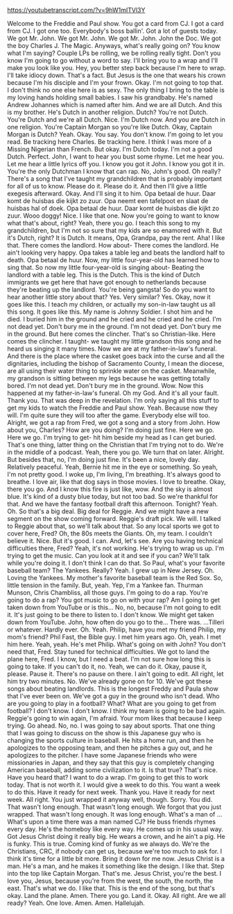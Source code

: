 https://youtubetranscript.com/?v=9hW1mITVl3Y

 Welcome to the Freddie and Paul show. You got a card from CJ. I got a card from CJ. I got one too. Everybody's boss ballin'. Got a lot of guests today. We got Mr. John. We got Mr. John. We got Mr. John. John the Doc. We got the boy Charles J. The Magic. Anyways, what's really going on? You know what I'm saying? Couple LPs be rolling, we be rolling really tight. Don't you know I'm going to go without a word to say. I'll bring you to a wrap and I'll make you look like you. Hey, you better step back because I'm here to wrap. I'll take idiocy down. That's a fact. But Jesus is the one that wears his crown because I'm his disciple and I'm your frown. Okay. I'm not going to top that. I don't think no one else here is as sexy. The only thing I bring to the table is my loving hands holding small babies. I saw his grandbaby. He's named Andrew Johannes which is named after him. And we are all Dutch. And this is my brother. He's Dutch in another religion. Dutch? You're not Dutch. You're Dutch and we're all Dutch. Nice. I'm Dutch now. And you are Dutch in one religion. You're Captain Morgan so you're like Dutch. Okay, Captain Morgan is Dutch? Yeah. Okay. You say. You don't know. I'm going to let you read. Be tracking here Charles. Be tracking here. I think I was more of a Missing Nigerian than French. But okay. I'm Dutch today. I'm not a good Dutch. Perfect. John, I want to hear you bust some rhyme. Let me hear you. Let me hear a little lyrics off you. I know you got it John. I know you got it in. You're the only Dutchman I know that can rap. No, John's good. Oh really? There's a song that I've taught my grandchildren that is probably important for all of us to know. Please do it. Please do it. And then I'll give a little exegesis afterward. Okay. And I'll sing it to him. Opa betaal de huur. Daar komt de huisbas die kijkt zo zuur. Opa neemt een tafelpoot en slaat de huisbas hal of doek. Opa betaal de huur. Daar komt de huisbas die kijkt zo zuur. Wooo doggy! Nice. I like that one. Now you're going to want to know what that's about, right? Yeah, there you go. I teach this song to my grandchildren, but I'm not so sure that my kids are so enamored with it. But it's Dutch, right? It is Dutch. It means, Opa, Grandpa, pay the rent. Aha! I like that. There comes the landlord. How about- There comes the landlord. He ain't looking very happy. Opa takes a table leg and beats the landlord half to death. Opa betaal de huur. Now, my little four-year-old has learned how to sing that. So now my little four-year-old is singing about- Beating the landlord with a table leg. This is the Dutch. This is the kind of Dutch immigrants we get here that have got enough to netherlands because they're beating up the landlord. You're being gangsta! So do you want to hear another little story about that? Yes. Very similar? Yes. Okay, now it goes like this. I teach my children, or actually my son-in-law taught us all this song. It goes like this. My name is Johnny Soldier. I shot him and he died. I buried him in the ground and he cried and he cried and he cried. I'm not dead yet. Don't bury me in the ground. I'm not dead yet. Don't bury me in the ground. But here comes the clincher. That's so Christian-like. Here comes the clincher. I taught- we taught my little grandson this song and he heard us singing it many times. Now we are at my father-in-law's funeral. And there is the place where the casket goes back into the curse and all the dignitaries, including the bishop of Sacramento County, I mean the diocese, are all using their water thing to sprinkle water on the casket. Meanwhile, my grandson is sitting between my legs because he was getting totally bored. I'm not dead yet. Don't bury me in the ground. Wow. Now this happened at my father-in-law's funeral. Oh my God. And it's all your fault. Thank you. That was deep in the revelation. I'm only saying all this stuff to get my kids to watch the Freddie and Paul show. Yeah. Because now they will. I'm quite sure they will too after the game. Everybody else will too. Alright, we got a rap from Fred, we got a song and a story from John. How about you, Charles? How are you doing? I'm doing just fine. Here we go. Here we go. I'm trying to get- hit him beside my head as I can get buried. That's one thing, latter thing on the Christian that I'm trying not to do. We're in the middle of a podcast. Yeah, there you go. We turn that on later. Alright. But besides that, no, I'm doing just fine. It's been a nice, lovely day. Relatively peaceful. Yeah, Bernie hit me in the eye or something. So yeah, I'm not pretty good. I woke up, I'm living, I'm breathing. It's always good to breathe. I love air, like that dog says in those movies. I love to breathe. Okay, there you go. And I know this fire is just like, wow. And the sky is almost blue. It's kind of a dusty blue today, but not too bad. So we're thankful for that. And we have the fantasy football draft this afternoon. Tonight? Yeah. Oh. So that's a big deal. Big deal for Reggie. And we might have a new segment on the show coming forward. Reggie's draft pick. We will. I talked to Reggie about that, so we'll talk about that. So any local sports we got to cover here, Fred? Oh, the 80s meets the Giants. Oh, my team. I couldn't believe it. Nice. But it's good. I can. And, let's see. Are you having technical difficulties there, Fred? Yeah, it's not working. He's trying to wrap us up. I'm trying to get the music. Can you look at it and see if you can? We'll talk while you're doing it. I don't think I can do that. So Paul, what's your favorite baseball team? The Yankees. Really? Yeah. I grew up in New Jersey. Oh. Loving the Yankees. My mother's favorite baseball team is the Red Sox. So, little tension in the family. But, yeah. Yep, I'm a Yankee fan. Thurman Munson, Chris Chambliss, all those guys. I'm going to do a rap. You're going to do a rap? You got music to go on with your rap? Am I going to get taken down from YouTube or is this... No, no, because I'm not going to edit it. It's just going to be there to listen to. I don't know. We might get taken down from YouTube. John, how often do you go to the... There was. ...Tilleri or whatever. Hardly ever. Oh. Yeah. Philip, have you met my friend Philip, my mom's friend? Phil Fast, the Bible guy. I met him years ago. Oh, yeah. I met him here. Yeah, yeah. He's met Philip. What's going on with John? You don't need that, Fred. Stay tuned for technical difficulties. We got to land the plane here, Fred. I know, but I need a beat. I'm not sure how long this is going to take. If you can't do it, no. Yeah, we can do it. Okay, pause it, please. Pause it. There's no pause on there. I ain't going to edit. All right, let him try two minutes. No. We've already gone on for 10. We've got these songs about beating landlords. This is the longest Freddy and Paula show that I've ever been on. We've got a guy in the ground who isn't dead. Who are you going to play in a football? What? What are you going to get from football? I don't know. I don't know. I think my team is going to be bad again. Reggie's going to win again, I'm afraid. Your mom likes that because I keep trying. Go ahead. No, no. I was going to say about sports. That one thing that I was going to discuss on the show is this Japanese guy who is changing the sports culture in baseball. He hits a home run, and then he apologizes to the opposing team, and then he pitches a guy out, and he apologizes to the pitcher. I have some Japanese friends who were missionaries in Japan, and they say that this guy is completely changing American baseball, adding some civilization to it. Is that true? That's nice. Have you heard that? I want to do a wrap. I'm going to get this to work today. That is not worth it. I would give a week to do this. You want a week to do this. Have it ready for next week. Thank you. Have it ready for next week. All right. You just wrapped it anyway well, though. Sorry. You did. That wasn't long enough. That wasn't long enough. We forgot that you just wrapped. That wasn't long enough. It was long enough. What's a man of ... What's upon a time there was a man named CJ? He buss friends rhymes every day. He's the homeboy like every way. He comes up in his usual way. Got Jesus Christ doing it really big. He wears a crown, and he ain't a pig. He is funky. This is true. Coming kind of funky as we always do. We're the Christians, CRC, if nobody can get us, because we're too much to ask for. I think it's time for a little bit more. Bring it down for me now. Jesus Christ is a man. He's a man, and he makes it something like the design. I like that. Step into the top like Captain Morgan. That's me. Jesus Christ, you're the best. I love you, Jesus, because you're from the west, the south, the north, the east. That's what we do. I like that. This is the end of the song, but that's okay. Land the plane. Amen. There you go. Land it. Okay. All right. Are we all ready? Yeah. One love. Amen. Amen. Hallelujah.